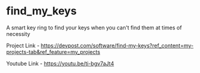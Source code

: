 # find_my_keys
A smart key ring to find your keys when you can't find them at times of necessity

Project Link - https://devpost.com/software/find-my-keys?ref_content=my-projects-tab&ref_feature=my_projects

Youtube Link - https://youtu.be/ti-bgv7aJt4
